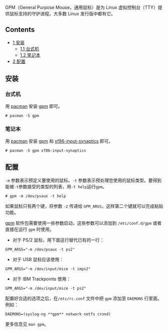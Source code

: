 GPM（General Purpose Mouse，通用鼠标）是为 Linux 虚拟控制台（TTY）提供鼠标支持的守护进程。大多数 Linux 发行版中都有它。

## Contents

*   [1 安装](#.E5.AE.89.E8.A3.85)
    *   [1.1 台式机](#.E5.8F.B0.E5.BC.8F.E6.9C.BA)
    *   [1.2 笔记本](#.E7.AC.94.E8.AE.B0.E6.9C.AC)
*   [2 配置](#.E9.85.8D.E7.BD.AE)

## 安装

### 台式机

用 [pacman](/index.php/Pacman "Pacman") 安装 [gpm](https://www.archlinux.org/packages/?name=gpm) 即可。

```
# pacman -S gpm

```

### 笔记本

用 [pacman](/index.php/Pacman "Pacman") 安装 [gpm](https://www.archlinux.org/packages/?name=gpm) 和 [xf86-input-synaptics](https://www.archlinux.org/packages/?name=xf86-input-synaptics) 即可。

```
# pacman -S gpm xf86-input-synaptics

```

## 配置

`-m` 参数表示预定义要使用的鼠标。`-t` 参数表示预处理您使用的鼠标类型。要得到能被`-t`参数接受的类型的列表，用`-t help`运行`gpm`。

```
# gpm -m /dev/psaux -t help

```

如果鼠标只有两个键，将参数 `-2` 传递给 `GPM_ARGS`，这样第二个键就可以完成粘贴功能。

[gpm](https://www.archlinux.org/packages/?name=gpm) 软件包需要使用一些参数启动，这些参数可以添加到 `/etc/conf.d/gpm` 或者直接在运行 `gpm` 时使用。

*   对于 PS/2 鼠标，用下面这行替代已有的一行：

```
GPM_ARGS="-m /dev/psaux -t ps2"

```

*   对于 USB 鼠标应该使用：

```
GPM_ARGS="-m /dev/input/mice -t imps2"

```

*   对于 IBM Trackpoints 使用：

```
GPM_ARGS="-m /dev/input/mice -t ps2"

```

配置好合适的选项之后，在`/etc/rc.conf` 文件中把 `gpm` 添加至 `DAEMONS` 行里面。例如：

```
DAEMONS=(syslog-ng **gpm** network netfs crond)

```

更多信息见 `man gpm`。
